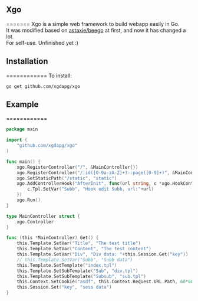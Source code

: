 ## Xgo
=======
Xgo is a simple web framework to build webapp easily in Go.  
It was modified based on [astaxie/beego](https://github.com/astaxie/beego) at first, and now it has changed a lot.  
For self-use. Unfinished yet :)

## Installation
============
To install:

    go get github.com/xgdapg/xgo

## Example
============
```go
package main

import (
	"github.com/xgdapg/xgo"
)

func main() {
	xgo.RegisterController("/", &MainController{})
	xgo.RegisterController("/:id([0-9a-zA-Z]+)-:page([0-9]+)", &MainController{})
	xgo.SetStaticPath("/static", "static")
	xgo.AddControllerHook("AfterInit", func(url string, c *xgo.HookController) {
		c.Tpl.SetVar("Subb", "Hook edit Subb, url:"+url)
	})
	xgo.Run()
}

type MainController struct {
	xgo.Controller
}

func (this *MainController) Get() {
	this.Template.SetVar("Title", "The test title")
	this.Template.SetVar("Content", "The test content")
	this.Template.SetVar("Div", "Div data: "+this.Session.Get("key"))
	// this.Template.SetVar("Subb", "Subb data")
	this.Template.SetTemplate("index.tpl")
	this.Template.SetSubTemplate("Sub", "div.tpl")
	this.Template.SetSubTemplate("Subsub", "sub.tpl")
	this.Context.SetCookie("asdf", this.Context.Request.URL.Path, 60*60)
	this.Session.Set("key", "sess data")
}
```
